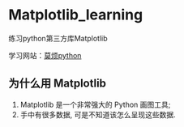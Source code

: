 # Matplotlib_learning
练习python第三方库Matplotlib

学习网站：[莫烦python](https://mofanpy.com/tutorials/data-manipulation/plt/why)

## 为什么用 Matplotlib

1. Matplotlib 是一个非常强大的 Python 画图工具;
2. 手中有很多数据, 可是不知道该怎么呈现这些数据.